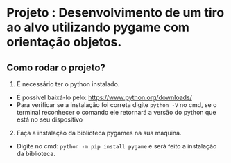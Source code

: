 # Projeto : Desenvolvimento de um tiro ao alvo utilizando pygame com orientação objetos.

## Como rodar o projeto?
1. É necessário ter o python instalado.
-  É possivel baixá-lo pelo: https://www.python.org/downloads/
- Para verificar se a instalação foi correta digite `python -V` no cmd, se o terminal reconhecer o comando ele retornará a versão do python que está no seu dispositivo
2. Faça a instalação da biblioteca pygames na sua maquina.
- Digite no cmd: `python -m pip install pygame` e será feito a instalação da biblioteca.
